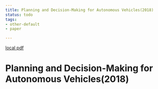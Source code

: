 ```yaml
---
title: Planning and Decision-Making for Autonomous Vehicles(2018)
status: todo
tags:
- other-default
- paper

---
```


[local pdf](../../../pdfs/2018-Planning%20and%20Decision-Making%20for%20Autonomous%20Vehicles.pdf)

# Planning and Decision-Making for Autonomous Vehicles(2018)
